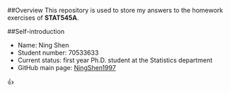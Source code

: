 ##Overview
This repository is used to store my answers to the homework exercises of __STAT545A__.

##Self-introduction
* Name: Ning Shen
* Student number: 70533633
* Current status: first year Ph.D. student at the Statistics department 
* GitHub main page: [NingShen1997](https://github.com/NingShen1997)


:+1: